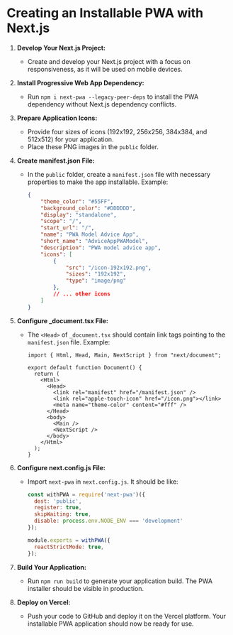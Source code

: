 # Creating an Installable PWA with Next.js

1. **Develop Your Next.js Project:**
   - Create and develop your Next.js project with a focus on responsiveness, as it will be used on mobile devices.

2. **Install Progressive Web App Dependency:**
   - Run `npm i next-pwa --legacy-peer-deps` to install the PWA dependency without Next.js dependency conflicts.

3. **Prepare Application Icons:**
   - Provide four sizes of icons (192x192, 256x256, 384x384, and 512x512) for your application.
   - Place these PNG images in the `public` folder.

4. **Create manifest.json File:**
   - In the `public` folder, create a `manifest.json` file with necessary properties to make the app installable. Example:
     ```json
     {
         "theme_color": "#55FF",
         "background_color": "#DDDDDD",
         "display": "standalone",
         "scope": "/",
         "start_url": "/",
         "name": "PWA Model Advice App",
         "short_name": "AdviceAppPWAModel",
         "description": "PWA model advice app",
         "icons": [
             {
                 "src": "/icon-192x192.png",
                 "sizes": "192x192",
                 "type": "image/png"
             },
             // ... other icons
         ]
     }
     ```

5. **Configure _document.tsx File:**
   - The `<Head>` of `_document.tsx` should contain link tags pointing to the `manifest.json` file. Example:
     ```tsx
     import { Html, Head, Main, NextScript } from "next/document";

     export default function Document() {
       return (
         <Html>
           <Head>
             <link rel="manifest" href="/manifest.json" />
             <link rel="apple-touch-icon" href="/icon.png"></link>
             <meta name="theme-color" content="#fff" />
           </Head>
           <body>
             <Main />
             <NextScript />
           </body>
         </Html>
       );
     }
     ```

6. **Configure next.config.js File:**
   - Import `next-pwa` in `next.config.js`. It should be like:
     ```javascript
     const withPWA = require('next-pwa')({
       dest: 'public',
       register: true,
       skipWaiting: true,
       disable: process.env.NODE_ENV === 'development'
     });

     module.exports = withPWA({
       reactStrictMode: true,
     });
     ```

7. **Build Your Application:**
   - Run `npm run build` to generate your application build. The PWA installer should be visible in production.

8. **Deploy on Vercel:**
   - Push your code to GitHub and deploy it on the Vercel platform. Your installable PWA application should now be ready for use.
